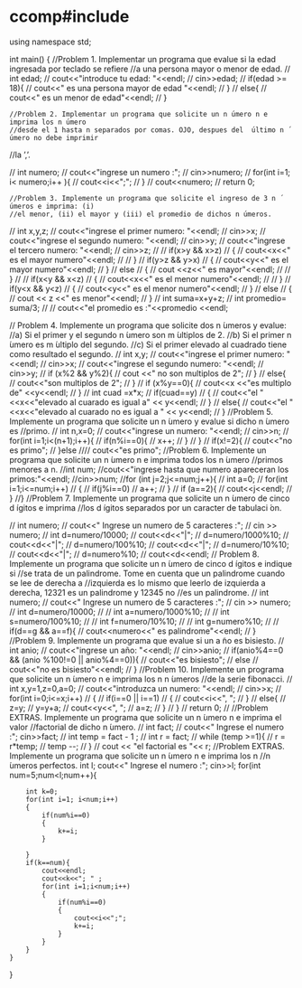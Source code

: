 # ccomp#include <iostream>

using namespace std;

int main()
{
    //Problem 1. Implementar un programa que evalue si la edad ingresada por teclado se refiere
    //a una persona mayor o menor de edad.
//    int edad;
//    cout<<"introduce tu edad: "<<endl;
//    cin>>edad;
//    if(edad >=  18){
//        cout<<" es una persona mayor de edad "<<endl;
//    }
//    else{
//        cout<<" es un menor de edad"<<endl;
//    }


    //Problem 2. Implementar un programa que solicite un n ́umero n e imprima los n ́umero
    //desde el 1 hasta n separados por comas. OJO, despues del  ́ultimo n ́umero no debe imprimir
   //la ’,’.


//    int numero;
//    cout<<"ingrese un numero :";
//    cin>>numero;
//    for(int i=1; i< numero;i++ ){
//        cout<<i<<";";
//    }
//    cout<<numero;
//    return 0;

    //Problem 3. Implemente un programa que solicite el ingreso de 3 n ́umeros e imprima: (i)
    //el menor, (ii) el mayor y (iii) el promedio de dichos n ́umeros.


//    int x,y,z;
//    cout<<"ingrese el primer numero: "<<endl;
//    cin>>x;
//    cout<<"ingrese el segundo numero: "<<endl;
//    cin>>y;
//    cout<<"ingrese el tercero numero: "<<endl;
//    cin>>z;
//
//    if(x>y && x>z)
//    {
//        cout<<x<<" es el mayor numero"<<endl;
//
//    }
//    if(y>z && y>x)
//    {
//        cout<<y<<" es el mayor numero"<<endl;
//    }
//    else
//    {
//        cout <<z<<" es mayor"<<endl;
//
//    }
//
//    if(x<y && x<z)
//    {
//        cout<<x<<" es el menor numero"<<endl;
//
//    }
//    if(y<x && y<z)
//    {
//        cout<<y<<" es el menor numero"<<endl;
//    }
//    else
//    {
//        cout << z <<" es menor"<<endl;
//    }
//    int suma=x+y+z;
//    int promedio= suma/3;
//
//    cout<<"el promedio es :"<<promedio <<endl;


//    Problem 4. Implemente un programa que solicite dos n ́umeros y evalue:
//a) Si el primer y el segundo n ́umero son m ́ultiplos de 2.
//b) Si el primer n ́umero es m ́ultiplo del segundo.
//c) Si el primer elevado al cuadrado tiene como resultado el segundo.
//    int x,y;
//    cout<<"ingrese el primer numero: "<<endl;
//    cin>>x;
//    cout<<"ingrese el segundo numero: "<<endl;
//    cin>>y;
//    if (x%2 && y%2){
//        cout <<" no son multiplos de 2";
//    }
//    else{
//        cout<<"son multiplos de 2";
//    }
//    if (x%y==0){
//        cout<<x <<"es multiplo de" <<y<<endl;
//    }
//    int cuad =x*x;
//    if(cuad==y)
//    {
//        cout<<"el "<<x<<"elevado al cuarado es igual a" << y<<endl;
//    }
//    else{
//        cout<<"el "<<x<<"elevado al cuarado no es igual a " << y<<endl;
//    }
    //Problem 5. Implemente un programa que solicite un n ́umero y evalue si dicho n ́umero es
 //primo.
//    int n,x=0;
//    cout<<"ingrese un numero: "<<endl;
//    cin>>n;
//    for(int i=1;i<(n+1);i++){
//        if(n%i==0){
//            x++;
//        }
//    }
//    if(x!=2){
//        cout<<"no es primo";
//    }else
////        cout<<"es primo";
//Problem 6. Implemente un programa que solicite un n ́umero n e imprima todos los n ́umero
//primos menores a n.
//int num;
//cout<<"ingrese hasta que numero apareceran los primos:"<<endl;
//cin>>num;
//for (int j=2;j<=num;j++){
//    int a=0;
//    for(int i=1;i<=num;i++)
//    {
//        if(j%i==0)
//        a++;
//    }
//    if (a==2){
//        cout<<j<<endl;
//    }
//}
//Problem 7. Implemente un programa que solicite un n ́umero de cinco d ́ıgitos e imprima
//los d ́ıgitos separados por un caracter de tabulaci ́on.

//    int numero;
//    cout<<" Ingrese un numero de 5 caracteres  :";
//    cin >> numero;
//    int d=numero/10000;
//    cout<<d<<"|";
//    d=numero/1000%10;
//    cout<<d<<"|";
//    d=numero/100%10;
//    cout<<d<<"|";
//    d=numero/10%10;
//    cout<<d<<"|";
//    d=numero%10;
//    cout<<d<<endl;
//    Problem 8. Implemente un programa que solicite un n ́umero de cinco d ́ıgitos e indique si
//se trata de un palindrome. Tome en cuenta que un palindrome cuando se lee de derecha a
//izquierda es lo mismo que leerlo de izquierda a derecha, 12321 es un palindrome y 12345 no
//es un palindrome.
//    int numero;
//    cout<<" Ingrese un numero de 5 caracteres  :";
//    cin >> numero;
//    int d=numero/10000;
//
//    int a=numero/1000%10;
//
//    int s=numero/100%10;
//
//    int f=numero/10%10;
//
//    int g=numero%10;
//
//    if(d==g && a==f){
//        cout<<numero<<" es palindrome"<<endl;
//    }
//Problem 9. Implemente un programa que evalue si un a ̃no es bisiesto.
//    int anio;
//    cout<<"ingrese un año: "<<endl;
//    cin>>anio;
//    if(anio%4==0 && (anio %100!=0 || anio%4==0)){
//        cout<<"es bisiesto";
//    else
//         cout<<"no es bisiesto"<<endl;
//    }
//Problem 10. Implemente un programa que solicite un n ́umero n e imprima los n n ́umeros
//de la serie fibonacci.
//    int x,y=1,z=0,a=0;
//    cout<<"introduzca un numero: "<<endl;
//    cin>>x;
//    for(int i=0;i<=x;i++)
//    {
//        if(i==0 || i==1)
//        {
//            cout<<i<<", ";
//        }
//        else{
//            z=y;
//            y=y+a;
//            cout<<y<<", ";
//            a=z;
//        }
//    }
//    return 0;
//
//Problem EXTRAS. Implemente un programa que solicite un n ́umero n e imprima el valor
//factorial de dicho n ́umero.
//    int fact;
//    cout<<" Ingrese el numero  :"; cin>>fact;
//    int temp = fact - 1 ;
//    int r = fact;
//    while (temp >=1){
//        r = r*temp;
//        temp --;
//    }
//    cout << "el factorial es  "<<  r;
//Problem EXTRAS. Implemente un programa que solicite un n ́umero n e imprima los n
//n ́umeros perfectos.
    int l;
    cout<<" Ingrese el numero  :"; cin>>l;
    for(int num=5;num<l;num++){

        int k=0;
        for(int i=1; i<num;i++)
        {
            if(num%i==0)
            {
                k+=i;
            }

        }
        if(k==num){
            cout<<endl;
            cout<<k<<"; " ;
            for(int i=1;i<num;i++)
            {
                if(num%i==0)
                {
                    cout<<i<<";";
                    k+=i;
                }
            }
        }
    }
}
